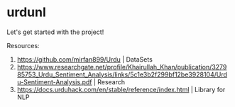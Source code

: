 # urdunl
 
Let's get started with the project!

Resources:
1. https://github.com/mirfan899/Urdu | DataSets
2. https://www.researchgate.net/profile/Khairullah_Khan/publication/327985753_Urdu_Sentiment_Analysis/links/5c1e3b2f299bf12be3928104/Urdu-Sentiment-Analysis.pdf | Research
3. https://docs.urduhack.com/en/stable/reference/index.html | Library for NLP